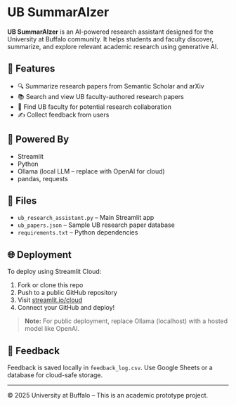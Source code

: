 # UB SummarAIzer

**UB SummarAIzer** is an AI-powered research assistant designed for the University at Buffalo community. It helps students and faculty discover, summarize, and explore relevant academic research using generative AI.

## 🚀 Features
- 🔍 Summarize research papers from Semantic Scholar and arXiv
- 📚 Search and view UB faculty-authored research papers
- 🤝 Find UB faculty for potential research collaboration
- ✍️ Collect feedback from users

## 🧠 Powered By
- Streamlit
- Python
- Ollama (local LLM – replace with OpenAI for cloud)
- pandas, requests

## 📁 Files
- `ub_research_assistant.py` – Main Streamlit app
- `ub_papers.json` – Sample UB research paper database
- `requirements.txt` – Python dependencies

## 🌐 Deployment
To deploy using Streamlit Cloud:
1. Fork or clone this repo
2. Push to a public GitHub repository
3. Visit [streamlit.io/cloud](https://streamlit.io/cloud)
4. Connect your GitHub and deploy!

> **Note:** For public deployment, replace Ollama (localhost) with a hosted model like OpenAI.

## 📝 Feedback
Feedback is saved locally in `feedback_log.csv`. Use Google Sheets or a database for cloud-safe storage.

---

© 2025 University at Buffalo – This is an academic prototype project.